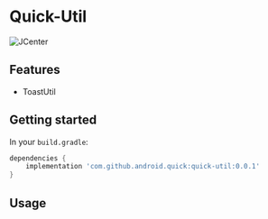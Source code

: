 # Quick-Util

![JCenter](https://api.bintray.com/packages/xch168/quick-android/quick-util/images/download.svg)

## Features

- ToastUtil

## Getting started

In your `build.gradle`:

```groovy
dependencies {
    implementation 'com.github.android.quick:quick-util:0.0.1'
}
```

## Usage